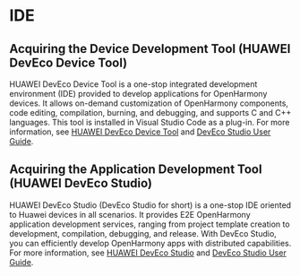 # IDE

## Acquiring the Device Development Tool (HUAWEI DevEco Device Tool)

HUAWEI DevEco Device Tool is a one-stop integrated development environment (IDE) provided to develop applications for OpenHarmony devices. It allows on-demand customization of OpenHarmony components, code editing, compilation, burning, and debugging, and supports C and C++ languages. This tool is installed in Visual Studio Code as a plug-in. For more information, see [HUAWEI DevEco Device Tool](https://device.harmonyos.com/en/develop/ide) and [DevEco Studio User Guide](https://device.harmonyos.com/en/docs/documentation/guide/service_introduction-0000001050166905).

## Acquiring the Application Development Tool (HUAWEI DevEco Studio)

HUAWEI DevEco Studio (DevEco Studio for short) is a one-stop IDE oriented to Huawei devices in all scenarios. It provides E2E OpenHarmony application development services, ranging from project template creation to development, compilation, debugging, and release. With DevEco Studio, you can efficiently develop OpenHarmony apps with distributed capabilities. For more information, see [HUAWEI DevEco Studio](https://developer.harmonyos.com/en/develop/deveco-studio) and [DevEco Studio User Guide](https://developer.harmonyos.com/en/docs/documentation/doc-guides/ohos-deveco-studio-overview-0000001263280421).
